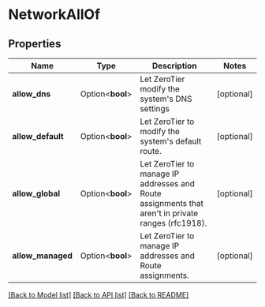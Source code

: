# NetworkAllOf

## Properties

Name | Type | Description | Notes
------------ | ------------- | ------------- | -------------
**allow_dns** | Option<**bool**> | Let ZeroTier modify the system's DNS settings | [optional]
**allow_default** | Option<**bool**> | Let ZeroTier to modify the system's default route. | [optional]
**allow_global** | Option<**bool**> | Let ZeroTier to manage IP addresses and Route assignments that aren't in private ranges (rfc1918). | [optional]
**allow_managed** | Option<**bool**> | Let ZeroTier to manage IP addresses and Route assignments. | [optional]

[[Back to Model list]](../README.md#documentation-for-models) [[Back to API list]](../README.md#documentation-for-api-endpoints) [[Back to README]](../README.md)


